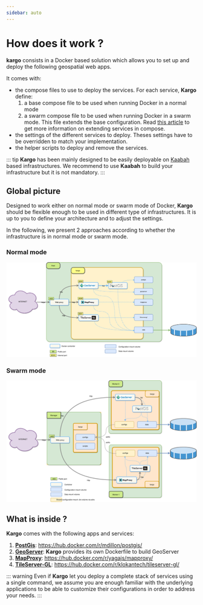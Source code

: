```yaml
---
sidebar: auto
---
```


#  How does it work ?

**kargo** consists in a Docker based solution which allows you to set up and deploy the following geospatial web apps. 

It comes with:
- the compose files to use to deploy the services. For each service, **Kargo** define:
  1. a base compose file to be used when running Docker in a normal mode
  2. a swarm compose file to be used when running Docker in a swarm mode. This file extends the base configuration. Read [this article](https://docs.docker.com/compose/extends/) to get more information on extending services in compose.
- the settings of the different services to deploy. Theses settings have to be overridden to match your implementation.
- the helper scripts to deploy and remove the services. 

::: tip
**Kargo** has been mainly designed to be easily deployable on [Kaabah](https://kalisio.github.io/kaabah/) based infrastructures. We recommend to use **Kaabah** to build your infrastructure but it is not mandatory. 
:::

## Global picture

Designed to work either on normal mode or swarm mode of Docker, **Kargo** should be flexible enough to be used in different type of infrastructures. It is up to you to define your architecture and to adjust the settings. 

In the following, we present 2 approaches according to whether the infrastructure is in normal mode or swarm mode.

### Normal mode

![kargo-normal](./../assets/kargo-normal.svg)

### Swarm mode

![kargo-swarm](./../assets/kargo-swarm.svg)

## What is inside ?

**Kargo** comes with the following apps and services:

1. [**PostGis**](http://postgis.net/): https://hub.docker.com/r/mdillon/postgis/
2. [**GeoServer**](http://geoserver.org/): **Kargo** provides its own Dockerfile to build GeoServer
3. [**MapProxy**](https://mapproxy.org/): https://hub.docker.com/r/yagajs/mapproxy/
4. [**TileServer-GL**](http://tileserver.org/): https://hub.docker.com/r/klokantech/tileserver-gl/

::: warning
Even if **Kargo** let you deploy a complete stack of services using a single command, we assume you are enough familiar with the underlying applications to be able to customize their configurations in order to address your needs.
:::